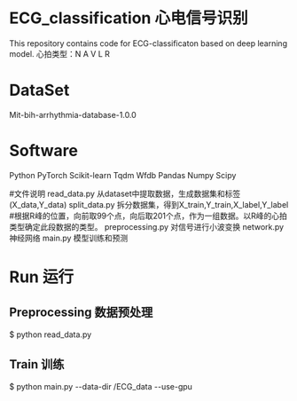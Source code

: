# ECG_classification 心电信号识别
This repository contains code for ECG-classificaton based on deep learning model.
心拍类型：N A V L R

# DataSet
Mit-bih-arrhythmia-database-1.0.0

# Software
Python
PyTorch
Scikit-learn
Tqdm
Wfdb
Pandas
Numpy
Scipy

#文件说明
read_data.py  从dataset中提取数据，生成数据集和标签(X_data,Y_data)
split_data.py  拆分数据集，得到X_train,Y_train,X_label,Y_label  #根据R峰的位置，向前取99个点，向后取201个点，作为一组数据。以R峰的心拍类型确定此段数据的类型。
preprocessing.py  对信号进行小波变换
network.py  神经网络
main.py  模型训练和预测

# Run 运行
## Preprocessing 数据预处理
$ python read_data.py
## Train 训练
$ python main.py --data-dir /ECG_data --use-gpu



